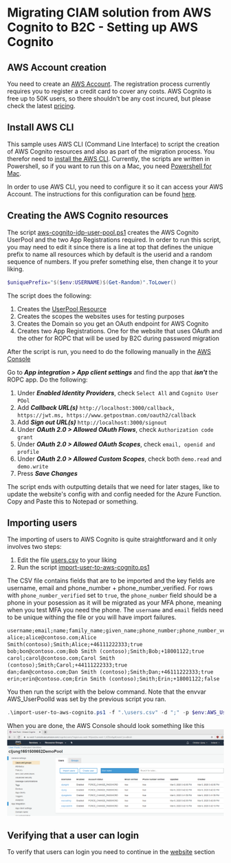 # Migrating CIAM solution from AWS Cognito to B2C - Setting up AWS Cognito

## AWS Account creation
You need to create an [AWS Account](https://aws.amazon.com/premiumsupport/knowledge-center/create-and-activate-aws-account/). The registration process currently requires you to register a credit card to cover any costs. AWS Cognito is free up to 50K users, so there shouldn't be any cost incured, but please check the latest [pricing](https://aws.amazon.com/cognito/pricing/).

## Install AWS CLI
This sample uses AWS CLI (Command Line Interface) to script the creation of AWS Cognito resources and also as part of the migration process. You therefor need to [install the AWS CLI](https://docs.aws.amazon.com/cli/latest/userguide/install-windows.html). Currently, the scripts are written in Powershell, so if you want to run this on a Mac, you need [Powershell for Mac](https://docs.microsoft.com/en-us/powershell/scripting/install/installing-powershell-core-on-macos?view=powershell-7).

In order to use AWS CLI, you need to configure it so it can access your AWS Account. The instructions for this configuration can be found [here](https://docs.aws.amazon.com/cli/latest/userguide/cli-chap-configure.html#cli-quick-configuration).

## Creating the AWS Cognito resources

The script [aws-cognito-idp-user-pool.ps1](scripts/aws-cognito-idp-user-pool.ps1) creates the AWS Cognito UserPool and the two App Registrations required. In order to run this script, you may need to edit it since there is a line at top that defines the unique prefix to name all resources which by default is the userid and a random sequence of numbers. If you prefer something else, then change it to your liking.

```Powershell
$uniquePrefix="$($env:USERNAME)$(Get-Random)".ToLower()
```

The script does the following:
1. Creates the [UserPool Resource](https://docs.aws.amazon.com/cognito/latest/developerguide/cognito-user-identity-pools.html)
2. Creates the scopes the websites uses for testing purposes
3. Creates the Domain so you get an OAuth endpoint for AWS Cognito
4. Creates two App Registrations. One for the website that uses OAuth and the other for ROPC that will be used by B2C during password migration

After the script is run, you need to do the following manually in the [AWS Console](https://aws.amazon.com/console/)

Go to ***App integration > App client settings*** and find the app that ***isn't*** the ROPC app. Do the following:
1. Under ***Enabled Identity Providers***, check ``Select All`` and ``Cognito User POol`` 
2. Add ***Callback URL(s)*** ``http://localhost:3000/callback, https://jwt.ms, https://www.getpostman.com/oauth2/callback`` 
3. Add ***Sign out URL(s)*** ``http://localhost:3000/signout`` 
4. Under ***OAuth 2.0 > Allowed OAuth Flows***, check ``Authorization code grant``
5. Under ***OAuth 2.0 > Allowed OAuth Scopes***, check ``email, openid and profile``
6. Under ***OAuth 2.0 > Allowed Custom Scopes***, check both ``demo.read`` and ``demo.write`` 
7. Press ***Save Changes***

The script ends with outputting details that we need for later stages, like to update the website's config with and config needed for the Azure Function. Copy and Paste this to Notepad or something.

## Importing users

The importing of users to AWS Cognito is quite straightforward and it only involves two steps:
1. Edit the file [users.csv](scripts/users.csv) to your liking
2. Run the script [import-user-to-aws-cognito.ps1](scripts/import-user-to-aws-cognito.ps1)

The CSV file contains fields that are to be imported and the key fields are username, email and phone_number + phone_number_verified. For rows with ``phone_number_verified`` set to ``true``, the ``phone_number`` field should be a phone in your posession as it will be migrated as your MFA phone, meaning when you test MFA you need the phone. The ``username`` and ``email`` fields need to be unique withing the file or you will have import failures.

```CSV
username;email;name;family_name;given_name;phone_number;phone_number_verified
alice;alice@contoso.com;Alice Smith(contoso);Smith;Alice;+46111222333;true
bob;bon@contoso.com;Bob Smith (contoso);Smith;Bob;+18001122;true
carol;carol@contoso.com;Carol Smith (contoso);Smith;Carol;+44111222333;true
dan;dan@contoso.com;Dan Smith (contoso);Smith;Dan;+46111222333;true
erin;erin@contoso.com;Erin Smith (contoso);Smith;Erin;+18001122;false
```

You then run the script with the below command. Note that the envvar AWS_UserPoolId was set by the previous script you ran.

```Powershell
.\import-user-to-aws-cognito.ps1 -f ".\users.csv" -d ";" -p $env:AWS_UserPoolId -t "Password-for-all-users-01!"
```

When you are done, the AWS Console should look something like this
![AWS Imported Users](../media/aws-userpool-users.png)

## Verifying that a user can login

To verify that users can login you need to continue in the [website](../website/README.md) section

